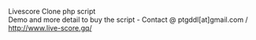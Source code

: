 Livescore Clone php script  
Demo and more detail to buy the script  - Contact @ ptgddl[at]gmail.com /  http://www.live-score.gq/
